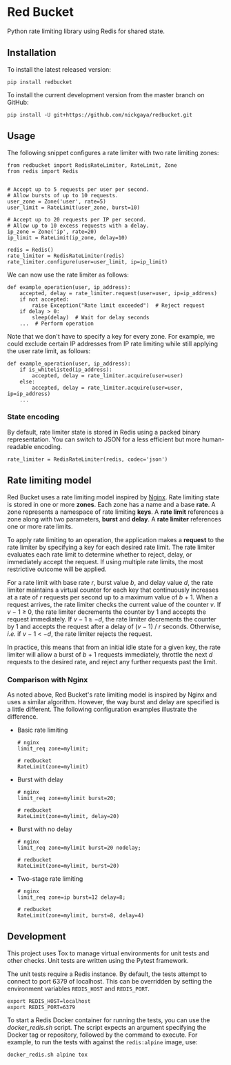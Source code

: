 # Red Bucket

Python rate limiting library using Redis for shared state.

## Installation

To install the latest released version:

    pip install redbucket

To install the current development version from the master branch on GitHub:

    pip install -U git+https://github.com/nickgaya/redbucket.git

## Usage

The following snippet configures a rate limiter with two rate limiting zones:

```python3
from redbucket import RedisRateLimiter, RateLimit, Zone
from redis import Redis


# Accept up to 5 requests per user per second.
# Allow bursts of up to 10 requests.
user_zone = Zone('user', rate=5)
user_limit = RateLimit(user_zone, burst=10)

# Accept up to 20 requests per IP per second.
# Allow up to 10 excess requests with a delay.
ip_zone = Zone('ip', rate=20)
ip_limit = RateLimit(ip_zone, delay=10)

redis = Redis()
rate_limiter = RedisRateLimiter(redis)
rate_limiter.configure(user=user_limit, ip=ip_limit)
```

We can now use the rate limiter as follows:

```python3
def example_operation(user, ip_address):
    accepted, delay = rate_limiter.request(user=user, ip=ip_address)
    if not accepted:
        raise Exception("Rate limit exceeded")  # Reject request
    if delay > 0:
        sleep(delay)  # Wait for delay seconds
    ...  # Perform operation
```

Note that we don't have to specify a key for every zone. For example, we could
exclude certain IP addresses from IP rate limiting while still applying the
user rate limit, as follows:

```python3
def example_operation(user, ip_address):
    if is_whitelisted(ip_address):
        accepted, delay = rate_limiter.acquire(user=user)
    else:
        accepted, delay = rate_limiter.acquire(user=user, ip=ip_address)
    ...
```

### State encoding

By default, rate limiter state is stored in Redis using a packed binary
representation. You can switch to JSON for a less efficient but more
human-readable encoding.

    rate_limiter = RedisRateLimiter(redis, codec='json')

## Rate limiting model

Red Bucket uses a rate limiting model inspired by [Nginx][rate-limiting-nginx].
Rate limiting state is stored in one or more **zones**. Each zone has a name
and a base **rate**. A zone represents a namespace of rate limiting **keys**. A
**rate limit** references a zone along with two parameters, **burst** and
**delay**. A **rate limiter** references one or more rate limits.

To apply rate limiting to an operation, the application makes a **request** to
the rate limiter by specifying a key for each desired rate limit. The rate
limiter evaluates each rate limit to determine whether to reject, delay, or
immediately accept the request. If using multiple rate limits, the most
restrictive outcome will be applied.

For a rate limit with base rate <i>r</i>, burst value <i>b</i>, and delay value
<i>d</i>, the rate limiter maintains a virtual counter for each key that
continuously increases at a rate of <i>r</i> requests per second up to a
maximum value of
<span style="white-space: nowrap;"><i>b</i> + 1</span>. When a request arrives,
the rate limiter checks the current value of the counter <i>v</i>. If
<span style="white-space: nowrap;"><i>v</i> &minus; 1 &ge; 0</span>, the rate
limiter decrements the counter by 1 and accepts the request immediately. If
<span style="white-space: nowrap;"><i>v</i> &minus; 1 &ge; &minus;<i>d</i></span>,
the rate limiter decrements the counter by 1 and accepts the request after a
delay of
<span style="white-space: nowrap;">(<i>v</i> &minus; 1) / <i>r</i></span>
seconds. Otherwise, *i.e.* if
<span style="white-space: nowrap;"><i>v</i> &minus; 1 &lt; &minus;<i>d</i></span>,
the rate limiter rejects the request.

In practice, this means that from an initial idle state for a given key, the
rate limiter will allow a burst of
<span style="white-space: nowrap;"><i>b</i> + 1</span> requests immediately,
throttle the next <i>d</i> requests to the desired rate, and reject any further
requests past the limit.

[rate-limiting-nginx]: https://www.nginx.com/blog/rate-limiting-nginx/ "Rate Limiting with NGINX"

### Comparison with Nginx

As noted above, Red Bucket's rate limiting model is inspired by Nginx and
uses a similar algorithm. However, the way burst and delay are specified is a
little different. The following configuration examples illustrate the
difference.

* Basic rate limiting

    ```nginx
    # nginx
    limit_req zone=mylimit;
    ```
    ```python3
    # redbucket
    RateLimit(zone=mylimit)
    ```

* Burst with delay

    ```nginx
    # nginx
    limit_req zone=mylimit burst=20;
    ```
    ```python3
    # redbucket
    RateLimit(zone=mylimit, delay=20)
    ```

* Burst with no delay

    ```nginx
    # nginx
    limit_req zone=mylimit burst=20 nodelay;
    ```
    ```python3
    # redbucket
    RateLimit(zone=mylimit, burst=20)
    ```

* Two-stage rate limiting

    ```nginx
    # nginx
    limit_req zone=ip burst=12 delay=8;
    ```
    ```python3
    # redbucket
    RateLimit(zone=mylimit, burst=8, delay=4)
    ```

## Development

This project uses Tox to manage virtual environments for unit tests and other
checks. Unit tests are written using the Pytest framework.

The unit tests require a Redis instance. By default, the tests attempt to
connect to port 6379 of localhost. This can be overridden by setting the
environment variables `REDIS_HOST` and `REDIS_PORT`.

    export REDIS_HOST=localhost
    export REDIS_PORT=6379

To start a Redis Docker container for running the tests, you can use the
*docker_redis.sh* script. The script expects an argument specifying the Docker
tag or repository, followed by the command to execute. For example, to run the
tests with against the `redis:alpine` image, use:

    docker_redis.sh alpine tox
